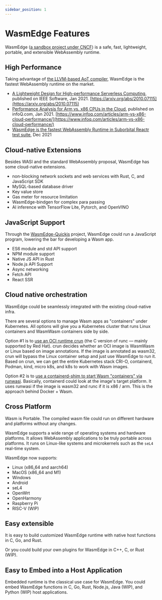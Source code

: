 ```yaml
---
sidebar_position: 1
---
```


# WasmEdge Features

WasmEdge ([a sandbox project under CNCF](https://www.cncf.io/projects/wasmedge/)) is a safe, fast, lightweight, portable, and extensible WebAssembly runtime.

## High Performance

Taking advantage of [the LLVM-based AoT compiler](../build-and-run/aot), WasmEdge is the fastest WebAssembly runtime on the market.

* [A Lightweight Design for High-performance Serverless Computing](https://arxiv.org/abs/2010.07115), published on IEEE Software, Jan 2021. [https://arxiv.org/abs/2010.07115](https://arxiv.org/abs/2010.07115)
* [Performance Analysis for Arm vs. x86 CPUs in the Cloud](https://www.infoq.com/articles/arm-vs-x86-cloud-performance/), published on infoQ.com, Jan 2021. [https://www.infoq.com/articles/arm-vs-x86-cloud-performance/](https://www.infoq.com/articles/arm-vs-x86-cloud-performance/)
* [WasmEdge is the fastest WebAssembly Runtime in Suborbital Reactr test suite](https://blog.suborbital.dev/suborbital-wasmedge), Dec 2021

## Cloud-native Extensions

Besides WASI and the standard WebAssembly proposal, WasmEdge has some cloud-native extensions.

* non-blocking network sockets and web services with Rust, C, and JavaScript SDK
* MySQL-based database driver
* Key value store
* Gas meter for resource limitation
* WasmEdge-bindgen for complex para passing
* AI inference with TensorFlow Lite, Pytorch, and OpenVINO

## JavaScript Support

Through the [WasmEdge-Quickjs](https://github.com/second-state/wasmedge-quickjs) project, WasmEdge could run a JavaScript program, lowering the bar for developing a Wasm app.

* ES6 module and std API support
* NPM module support
* Native JS API in Rust
* Node.js API Support
* Async networking
* Fetch API
* React SSR

## Cloud native orchestration

WasmEdge could be seamlessly integrated with the existing cloud-native infra.

There are several options to manage Wasm apps as "containers" under Kubernetes. All options will give you a Kubernetes cluster that runs Linux containers and WasmWasm containers side by side. 

Option #1 is to [use an OCI runtime crun](../deploy/oci-runtime/crun) (the C version of runc — mainly supported by Red Hat). crun decides whether an OCI image is WasmWasm or Linux based on image annotations. If the image is annotated as wasm32, crun will bypass the Linux container setup and just use WasmEdge to run it. Based on crun, we can get the entire Kubernetes stack CRI-O, containerd, Podman, kind, micro k8s, and k8s to work with Wasm images. 

Option #2 is to [use a containerd-shim to start Wasm "containers" via runwasi](../deploy/oci-runtime/containerd). Basically, containerd could look at the image's target platform. It uses runwasi if the image is wasm32 and runc if it is x86 / arm. This is the approach behind Docker + Wasm.

## Cross Platform

Wasm is Portable. The compiled wasm file could run on different hardware and platforms without any changes.

WasmEdge supports a wide range of operating systems and hardware platforms. It allows WebAssembly applications to be truly portable across platforms. It runs on Linux-like systems and microkernels such as the `seL4` real-time system.

WasmEdge now supports:

* Linux (x86_64 and aarch64)
* MacOS (x86_64 and M1)
* Windows
* Android
* seL4
* OpenWrt
* OpenHarmony
* Raspberry Pi
* RISC-V (WIP)

## Easy extensible

It is easy to build customized WasmEdge runtime with native host functions in C, Go, and Rust.

Or you could build your own plugins for WasmEdge in C++, C, or Rust (WIP).

## Easy to Embed into a Host Application

Embedded runtime is the classical use case for WasmEdge. You could embed WasmEdge functions in C, Go, Rust, Node.js, Java (WIP), and Python (WIP) host applications.
